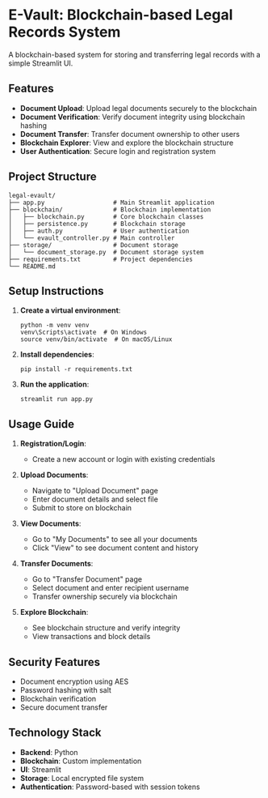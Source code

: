 # E-Vault: Blockchain-based Legal Records System

A blockchain-based system for storing and transferring legal records with a simple Streamlit UI.

## Features

- **Document Upload**: Upload legal documents securely to the blockchain
- **Document Verification**: Verify document integrity using blockchain hashing
- **Document Transfer**: Transfer document ownership to other users
- **Blockchain Explorer**: View and explore the blockchain structure
- **User Authentication**: Secure login and registration system

## Project Structure

```
legal-evault/
├── app.py                   # Main Streamlit application
├── blockchain/              # Blockchain implementation
│   ├── blockchain.py        # Core blockchain classes
│   ├── persistence.py       # Blockchain storage
│   ├── auth.py              # User authentication
│   └── evault_controller.py # Main controller
├── storage/                 # Document storage
│   └── document_storage.py  # Document storage system
├── requirements.txt         # Project dependencies
└── README.md
```

## Setup Instructions

1. **Create a virtual environment**:
   ```
   python -m venv venv
   venv\Scripts\activate  # On Windows
   source venv/bin/activate  # On macOS/Linux
   ```

2. **Install dependencies**:
   ```
   pip install -r requirements.txt
   ```

3. **Run the application**:
   ```
   streamlit run app.py
   ```

## Usage Guide

1. **Registration/Login**:
   - Create a new account or login with existing credentials

2. **Upload Documents**:
   - Navigate to "Upload Document" page
   - Enter document details and select file
   - Submit to store on blockchain

3. **View Documents**:
   - Go to "My Documents" to see all your documents
   - Click "View" to see document content and history

4. **Transfer Documents**:
   - Go to "Transfer Document" page
   - Select document and enter recipient username
   - Transfer ownership securely via blockchain

5. **Explore Blockchain**:
   - See blockchain structure and verify integrity
   - View transactions and block details

## Security Features

- Document encryption using AES
- Password hashing with salt
- Blockchain verification
- Secure document transfer

## Technology Stack

- **Backend**: Python
- **Blockchain**: Custom implementation
- **UI**: Streamlit
- **Storage**: Local encrypted file system
- **Authentication**: Password-based with session tokens
